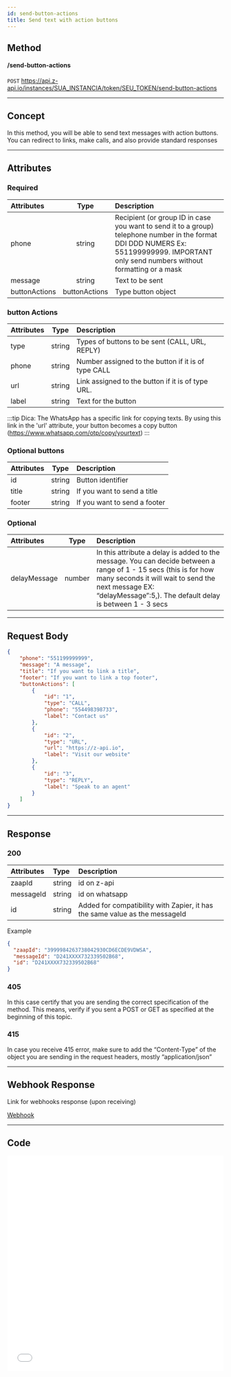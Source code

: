 ```yaml
---
id: send-button-actions
title: Send text with action buttons
---
```


## Method

#### /send-button-actions

`POST` https://api.z-api.io/instances/SUA_INSTANCIA/token/SEU_TOKEN/send-button-actions

---

## Concept

In this method, you will be able to send text messages with action buttons. You can redirect to links, make calls, and also provide standard responses

---

## Attributes

### Required

| Attributes   | Type   | Description |
| :-------     | :-:    | :-------    |
| phone        | string | Recipient (or group ID in case you want to send it to a group) telephone number in the format DDI DDD NUMERS Ex: 551199999999. IMPORTANT  only send numbers without formatting or a mask |
| message       | string | Text to be sent|
| buttonActions | buttonActions | Type button object |

### button Actions

| Attributes   | Type   | Description |
| :-------- | :----: | :---------------------------- |
| type      | string | Types of buttons to be sent (CALL, URL, REPLY) |
| phone     | string | Number assigned to the button if it is of type CALL |
| url       | string | Link assigned to the button if it is of type URL.   |
| label     | string | Text for the button |

:::tip Dica:
The WhatsApp has a specific link for copying texts. By using this link in the 'url' attribute, your button becomes a copy button (https://www.whatsapp.com/otp/copy/yourtext)
:::

### Optional buttons

| Attributes| Type   | Description |
| :-------- | :----: | :---------------------       |
| id        | string | Button identifier            |
| title     | string | If you want to send a title  |
| footer    | string | If you want to send a footer |

### Optional
| Attributes   | Type   | Description |
| :---------   | :----: | :--------   |
| delayMessage | number | In this attribute a delay is added to the message. You can decide between a range of 1 - 15 secs (this is for how many seconds it will wait to send the next message EX: “delayMessage”:5,). The default delay is between 1 - 3 secs |

---

## Request Body

```json
{
    "phone": "551199999999",
    "message": "A message",
    "title": "If you want to link a title",
    "footer": "If you want to link a top footer",
    "buttonActions": [
        {
            "id": "1",
            "type": "CALL",
            "phone": "554498398733",
            "label": "Contact us"
        },
        {
            "id": "2",
            "type": "URL",
            "url": "https://z-api.io",
            "label": "Visit our website"
        },
        {
            "id": "3",
            "type": "REPLY",
            "label": "Speak to an agent"
        }
    ]
}
```

---

## Response

### 200

| Attributes| Type   | Description    |
| :-------- | :----- | :------------- |
| zaapId    | string | id on z-api    |
| messageId | string | id on whatsapp |
| id        | string | Added for compatibility with Zapier, it has the same value as the messageId |

Example

```json
{
  "zaapId": "3999984263738042930CD6ECDE9VDWSA",
  "messageId": "D241XXXX732339502B68",
  "id": "D241XXXX732339502B68"
}
```

### 405

In this case certify that you are sending the correct specification of the method. This means, verify if you sent a POST or GET as specified at the beginning of this topic.

### 415

In case you receive 415 error, make sure to add the “Content-Type” of the object you are sending in the request headers, mostly “application/json”

---

## Webhook Response

Link for webhooks response (upon receiving)

[Webhook](../webhooks/on-message-received#exemplo-de-retorno-de-texto-lista-de-botão)

---

## Code

<iframe src="//api.apiembed.com/?source=https://raw.githubusercontent.com/Z-API/z-api-docs/main/json-examples/send-button-actions.json&targets=all" frameborder="0" scrolling="no" width="100%" height="500px" seamless></iframe>


